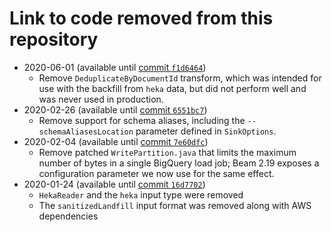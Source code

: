 # Link to code removed from this repository

- 2020-06-01 (available until [commit `f1d6464`](https://github.com/mozilla/gcp-ingestion/commit/f1d646442b8c1fcd63202ebca91363979b5b2ae2))
  - Remove `DeduplicateByDocumentId` transform, which was intended for use with
    the backfill from `heka` data, but did not perform well and was never used
    in production.
- 2020-02-26 (available until [commit `6551bc7`](https://github.com/mozilla/gcp-ingestion/tree/6551bc737b2b3c9a3d49c6442d8a8bea2e62ef17))
  - Remove support for schema aliases, including the `--schemaAliasesLocation`
    parameter defined in `SinkOptions`.
- 2020-02-04 (available until [commit `7e60dfc`](https://github.com/mozilla/gcp-ingestion/tree/7e60dfcd2dd8f67ca97e44b42468d8550960906f))
  - Remove patched `WritePartition.java` that limits the maximum number of bytes
    in a single BigQuery load job; Beam 2.19 exposes a configuration parameter
    we now use for the same effect.
- 2020-01-24 (available until [commit `16d7702`](https://github.com/mozilla/gcp-ingestion/tree/16d770233c073af07c9b0f7ca6f9a1b4080d71d3))
  - `HekaReader` and the `heka` input type were removed
  - The `sanitizedLandfill` input format was removed along with AWS dependencies
